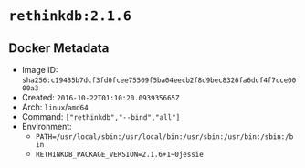 # `rethinkdb:2.1.6`

## Docker Metadata

- Image ID: `sha256:c19485b7dcf3fd0fcee75509f5ba04eecb2f8d9bec8326fa6dcf4f7cce0000a3`
- Created: `2016-10-22T01:10:20.093935665Z`
- Arch: `linux`/`amd64`
- Command: `["rethinkdb","--bind","all"]`
- Environment:
  - `PATH=/usr/local/sbin:/usr/local/bin:/usr/sbin:/usr/bin:/sbin:/bin`
  - `RETHINKDB_PACKAGE_VERSION=2.1.6+1~0jessie`
